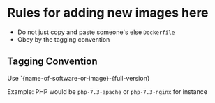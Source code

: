 # Rules for adding new images here

* Do not just copy and paste someone's else `Dockerfile`
* Obey by the tagging convention

## Tagging Convention

Use `{name-of-software-or-image}-{full-version}

Example: PHP would be `php-7.3-apache` or `php-7.3-nginx` for instance

